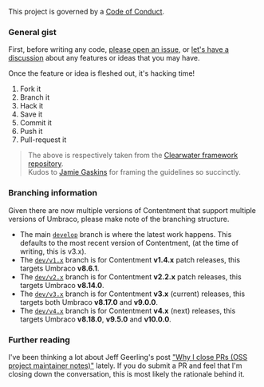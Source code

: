 This project is governed by a [Code of Conduct](CODE_OF_CONDUCT.md).

### General gist

First, before writing any code, [please open an issue](https://github.com/leekelleher/umbraco-contentment/issues), or [let's have a discussion](https://github.com/leekelleher/umbraco-contentment/discussions) about any features or ideas that you may have.

Once the feature or idea is fleshed out, it's hacking time!

1. Fork it
2. Branch it
3. Hack it
4. Save it
5. Commit it
6. Push it
7. Pull-request it

> The above is respectively taken from the [Clearwater framework repository](https://github.com/clearwater-rb/clearwater/blob/master/README.md#contributing).<br>
> Kudos to [Jamie Gaskins](https://github.com/jgaskins) for framing the guidelines so succinctly.


### Branching information

Given there are now multiple versions of Contentment that support multiple versions of Umbraco, please make note of the branching structure.

- The main [`develop`](https://github.com/leekelleher/umbraco-contentment/tree/develop) branch is where the latest work happens. This defaults to the most recent version of Contentment, (at the time of writing, this is v3.x).
- The [`dev/v1.x`](https://github.com/leekelleher/umbraco-contentment/tree/dev/v1.x) branch is for Contentment **v1.4.x** patch releases, this targets Umbraco **v8.6.1**.
- The [`dev/v2.x`](https://github.com/leekelleher/umbraco-contentment/tree/dev/v2.x) branch is for Contentment **v2.2.x** patch releases, this targets Umbraco **v8.14.0**.
- The [`dev/v3.x`](https://github.com/leekelleher/umbraco-contentment/tree/dev/v3.x) branch is for Contentment **v3.x** (current) releases, this targets both Umbraco **v8.17.0** and **v9.0.0**.
- The [`dev/v4.x`](https://github.com/leekelleher/umbraco-contentment/tree/dev/v4.x) branch is for Contentment **v4.x** (next) releases, this targets Umbraco **v8.18.0**, **v9.5.0** and **v10.0.0**.


### Further reading

I've been thinking a lot about Jeff Geerling's post ["Why I close PRs (OSS project maintainer notes)"](https://www.jeffgeerling.com/blog/2016/why-i-close-prs-oss-project-maintainer-notes) lately. If you do submit a PR and feel that I'm closing down the conversation, this is most likely the rationale behind it.

